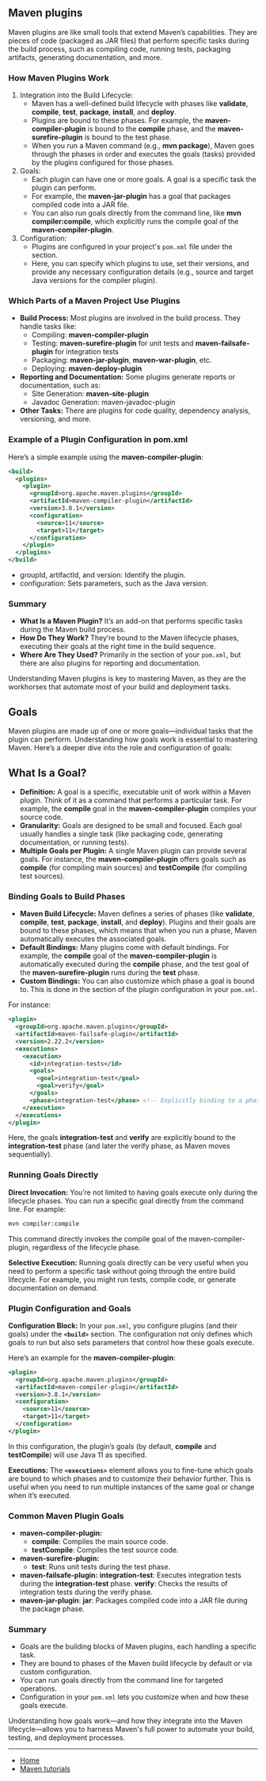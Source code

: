 ## Maven plugins 

Maven plugins are like small tools that extend Maven’s capabilities. They are pieces of code (packaged as JAR files) 
that perform specific tasks during the build process, such as compiling code, running tests, packaging artifacts, generating documentation, and more.

### How Maven Plugins Work

1) Integration into the Build Lifecycle:
    - Maven has a well-defined build lifecycle with phases like **validate**, **compile**, **test**, **package**, **install**, and **deploy**.
    - Plugins are bound to these phases. For example, the **maven-compiler-plugin** is bound to the **compile** phase, and the 
        **maven-surefire-plugin** is bound to the test phase.
    - When you run a Maven command (e.g., **mvn package**), Maven goes through the phases in order and executes the goals (tasks) 
        provided by the plugins configured for those phases.
2) Goals:
    - Each plugin can have one or more goals. A goal is a specific task the plugin can perform.
    - For example, the **maven-jar-plugin** has a goal that packages compiled code into a JAR file.
    - You can also run goals directly from the command line, like **mvn compiler:compile**, which explicitly 
        runs the compile goal of the **maven-compiler-plugin**.        
3) Configuration:
    - Plugins are configured in your project's `pom.xml` file under the **<build>** section.
    - Here, you can specify which plugins to use, set their versions, and provide any necessary configuration 
        details (e.g., source and target Java versions for the compiler plugin).        

### Which Parts of a Maven Project Use Plugins

- **Build Process:** Most plugins are involved in the build process. They handle tasks like:
    - Compiling: **maven-compiler-plugin**
    - Testing: **maven-surefire-plugin** for unit tests and **maven-failsafe-plugin** for integration tests
    - Packaging: **maven-jar-plugin**, **maven-war-plugin**, etc.
    - Deploying: **maven-deploy-plugin**
- **Reporting and Documentation:** Some plugins generate reports or documentation, such as:
    - Site Generation: **maven-site-plugin**
    - Javadoc Generation: maven-javadoc-plugin
- **Other Tasks:** There are plugins for code quality, dependency analysis, versioning, and more.

### Example of a Plugin Configuration in pom.xml

Here’s a simple example using the **maven-compiler-plugin**:

```xml
<build>
  <plugins>
    <plugin>
      <groupId>org.apache.maven.plugins</groupId>
      <artifactId>maven-compiler-plugin</artifactId>
      <version>3.8.1</version>
      <configuration>
        <source>11</source>
        <target>11</target>
      </configuration>
    </plugin>
  </plugins>
</build>
```
- groupId, artifactId, and version: Identify the plugin.
- configuration: Sets parameters, such as the Java version.

### Summary

- **What Is a Maven Plugin?** It’s an add-on that performs specific tasks during the Maven build process.
- **How Do They Work?** They’re bound to the Maven lifecycle phases, executing their goals at the right time in the build sequence.
- **Where Are They Used?** Primarily in the **<build>** section of your `pom.xml`, but there are also plugins for reporting and documentation.

Understanding Maven plugins is key to mastering Maven, as they are the workhorses that automate most of your build and deployment tasks.

## Goals

Maven plugins are made up of one or more goals—individual tasks that the plugin can perform. 
Understanding how goals work is essential to mastering Maven. Here’s a deeper dive into the role and configuration of goals:

## What Is a Goal?

- **Definition:** A goal is a specific, executable unit of work within a Maven plugin. 
    Think of it as a command that performs a particular task. For example, the **compile** goal in the **maven-compiler-plugin** compiles your source code.
- **Granularity:** Goals are designed to be small and focused. Each goal usually handles a single task 
    (like packaging code, generating documentation, or running tests).
- **Multiple Goals per Plugin:** A single Maven plugin can provide several goals. For instance, the 
    **maven-compiler-plugin** offers goals such as **compile** (for compiling main sources) and **testCompile** (for compiling test sources).

### Binding Goals to Build Phases

- **Maven Build Lifecycle:** Maven defines a series of phases (like **validate**, **compile**, **test**, **package**, **install**, and **deploy**). 
    Plugins and their goals are bound to these phases, which means that when you run a phase, Maven automatically executes the associated goals.
- **Default Bindings:** Many plugins come with default bindings. For example, the **compile** goal of the 
    **maven-compiler-plugin** is automatically executed during the **compile** phase, and the test goal of the 
    **maven-surefire-plugin** runs during the **test** phase.
- **Custom Bindings:** You can also customize which phase a goal is bound to. This is done in the **<executions>** section of 
    the plugin configuration in your `pom.xml`. 
    
For instance:

```xml
<plugin>
  <groupId>org.apache.maven.plugins</groupId>
  <artifactId>maven-failsafe-plugin</artifactId>
  <version>2.22.2</version>
  <executions>
    <execution>
      <id>integration-tests</id>
      <goals>
        <goal>integration-test</goal>
        <goal>verify</goal>
      </goals>
      <phase>integration-test</phase> <!-- Explicitly binding to a phase -->
    </execution>
  </executions>
</plugin>
```

Here, the goals **integration-test** and **verify** are explicitly bound to the **integration-test** phase 
(and later the verify phase, as Maven moves sequentially).

### Running Goals Directly

**Direct Invocation:** You’re not limited to having goals execute only during the lifecycle phases. You can run a specific goal directly from the command line. For example:

```xml
mvn compiler:compile
```    
This command directly invokes the compile goal of the maven-compiler-plugin, regardless of the lifecycle phase.


**Selective Execution:** Running goals directly can be very useful when you need to perform a specific task without going through 
the entire build lifecycle. For example, you might run tests, compile code, or generate documentation on demand.

### Plugin Configuration and Goals

**Configuration Block:** In your `pom.xml`, you configure plugins (and their goals) under the **`<build>`** section. 
The configuration not only defines which goals to run but also sets parameters that control how these goals execute.

Here’s an example for the **maven-compiler-plugin**:

```xml
<plugin>
  <groupId>org.apache.maven.plugins</groupId>
  <artifactId>maven-compiler-plugin</artifactId>
  <version>3.8.1</version>
  <configuration>
    <source>11</source>
    <target>11</target>
  </configuration>
</plugin>
```

In this configuration, the plugin’s goals (by default, **compile** and **testCompile**) will use Java 11 as specified.

**Executions:** The **`<executions>`** element allows you to fine-tune which goals are bound to which phases and to customize 
their behavior further. This is useful when you need to run multiple instances of the same goal or change when it’s executed.

### Common Maven Plugin Goals

- **maven-compiler-plugin:**
    - **compile**: Compiles the main source code.
    - **testCompile**: Compiles the test source code.
- **maven-surefire-plugin:**
    - **test**: Runs unit tests during the test phase.
- **maven-failsafe-plugin:**
    **integration-test**: Executes integration tests during the **integration-test** phase.
    **verify**: Checks the results of integration tests during the verify phase.
- **maven-jar-plugin**:
    **jar**: Packages compiled code into a JAR file during the package phase.

### Summary

- Goals are the building blocks of Maven plugins, each handling a specific task.
- They are bound to phases of the Maven build lifecycle by default or via custom configuration.
- You can run goals directly from the command line for targeted operations.
- Configuration in your `pom.xml` lets you customize when and how these goals execute.

Understanding how goals work—and how they integrate into the Maven lifecycle—allows you to harness Maven's full power to automate your build, testing, and deployment processes.

---

- [Home](./../../README.md)
- [Maven tutorials](./../tutorials.md)